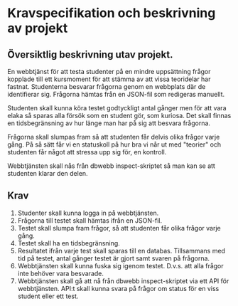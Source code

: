 Kravspecifikation och beskrivning av projekt
=============================================

Översiktlig beskrivning utav projekt.
----------------------------------------
En webbtjänst för att testa studenter på en mindre uppsättning frågor kopplade till ett kursmoment för att stämma av att vissa teoridelar har fastnat.
Studenterna besvarar frågorna genom en webbplats där de identifierar sig.
Frågorna hämtas från en JSON-fil som redigeras manuellt.  

Studenten skall kunna köra testet godtyckligt antal gånger men för att vara elaka så sparas alla försök som en student gör, som kuriosa. Det skall finnas en tidsbegränsning av hur länge man har på sig att besvara frågorna.

Frågorna skall slumpas fram så att studenten får delvis olika frågor varje gång. På så sätt får vi en statuskoll på hur bra vi når ut med "teorier" och studenten får något att stressa upp sig för, en kontroll.

Webbtjänsten skall nås från dbwebb inspect-skriptet så man kan se att studenten klarar den delen.


Krav
------------------------------------

1. Studenter skall kunna logga in på webbtjänsten.       
2. Frågorna till testet skall hämtas ifrån en JSON-fil.                            
3. Testet skall slumpa fram frågor, så att studenten får olika frågor varje gång.
4. Testet skall ha en tidsbegränsning.
5. Resultatet ifrån varje test skall sparas till en databas. Tillsammans med tid på testet, antal gånger testet är gjort samt svaren på frågorna.
6. Webbtjänsten skall kunna fuska sig igenom testet. D.v.s. att alla frågor inte behöver vara besvarade.
7. Webbtjänsten skall gå att nå från dbwebb inspect-skriptet via ett API för webbtjänsten. 
API:t skall kunna svara på frågor om status för en viss student eller ett test.
